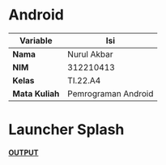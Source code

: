 # Android

| Variable | Isi |
| -------- | --- |
| **Nama** |  Nurul Akbar|
| **NIM** | 312210413 |
| **Kelas** | TI.22.A4 |
| **Mata Kuliah** | Pemrograman Android |

# Launcher Splash

#### [OUTPUT]()